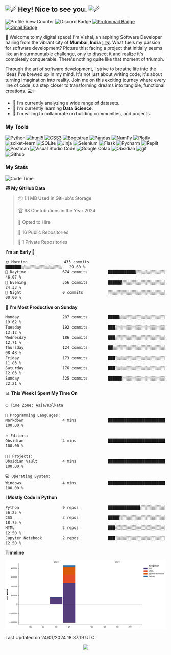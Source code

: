 <h2><picture>
  <source srcset="https://fonts.gstatic.com/s/e/notoemoji/latest/2604_fe0f/512.webp" type="image/webp"/>
  <img src="https://fonts.gstatic.com/s/e/notoemoji/latest/2604_fe0f/512.gif" alt="☄" width="32" height="32" />
</picture>Hey! Nice to see you.<picture>
  <source srcset="https://fonts.gstatic.com/s/e/notoemoji/latest/2604_fe0f/512.webp" type="image/webp" />
  <img src="https://fonts.gstatic.com/s/e/notoemoji/latest/2604_fe0f/512.gif" alt="☄" width="32" height="32" />
</picture></h2>

![Profile View Counter](https://komarev.com/ghpvc/?username=granduekoe&style=flat-square&color=blueviolet)
![Discord Badge](https://dcbadge.vercel.app/api/shield/1157897812491649074?style=flat-square&theme=discord-inverted)
[![Protonmail Badge](https://img.shields.io/badge/-mailme.Vishal@proton.me-8a90c7?style=flat-square&logo=Protonmail&logoColor=#505264&link=mailto:mailme.Vishal@proton.me)](mailto:mailme.Vishal@proton.me)
[![Gmail Badge](https://img.shields.io/badge/-connect.VishalNow@gmail.com-dadada?style=flat-square&logo=Gmail&logoColor=#d44638&link=mailto:connect.VishalNow@gmail.com)](mailto:connect.VishalNow@gmail.com)

<p>
🚀 Welcome to my digital space! I'm Vishal, an aspiring Software Developer hailing from the vibrant city of <b>Mumbai, India</b> 🇮🇳. What fuels my passion for software development? Picture this: facing a project that initially seems like an insurmountable challenge, only to dissect it and realize it's completely conquerable. There's nothing quite like that moment of triumph.

Through the art of software development, I strive to breathe life into the ideas I've brewed up in my mind. It's not just about writing code; it's about turning imagination into reality. Join me on this exciting journey where every line of code is a step closer to transforming dreams into tangible, functional creations. 💻✨
</p>

- 🔭 I’m currently analyzing a wide range of datasets.
- 🌱 I’m currently learning **Data Science**.
- 👯 I’m willing to collaborate on building communities, and projects.

### My Tools

<p>
  <img alt="Python" src="https://img.shields.io/badge/-Python-ffde57?style=flat-square&logo=python&logoColor=#4584b6" />
  <img alt="html5" src="https://img.shields.io/badge/-HTML5-e34f26?style=flat-square&logo=html5&logoColor=white" />
  <img alt="CSS3" src="https://img.shields.io/badge/-CSS3-264de4?style=flat-square&logo=css3&logoColor=white" />
  <img alt="Bootstrap" src="https://img.shields.io/badge/-Bootstrap-59287a?style=flat-square&logo=bootstrap&logoColor=white" />
  <img alt="Pandas" src="https://img.shields.io/badge/-Pandas-4848b6?style=flat-square&logo=pandas&logoColor=white" />
  <img alt="NumPy" src="https://img.shields.io/badge/-NumPy-7099f7?style=flat-square&logo=numpy&logoColor=4848b6" />
  <img alt="Plotly" src="https://img.shields.io/badge/-Plotly-000000?style=flat-square&logo=plotly&logoColor=white" />
  <img alt="sciket-learn" src="https://img.shields.io/badge/-scikit%20learn-EC471A?style=flat-square&logo=scikit-learn&logoColor=1E81FB" />
  <img alt="SQLite" src="https://img.shields.io/badge/-SQLite-7099f7?style=flat-square&logo=sqlite&logoColor=white" />
  <img alt="Jinja" src="https://img.shields.io/badge/-Jinja-3D0C11?style=flat-square&logo=jinja&logoColor=white" />
  <img alt="Selenium" src="https://img.shields.io/badge/Selenium-16FF00?style=flat-square&logo=selenium&logoColor=white" />
  <img alt="Flask" src="https://img.shields.io/badge/-Flask-08abaa?style=flat-square&logo=flask&logoColor=white" />
  <img alt="Pycharm" src="https://img.shields.io/badge/-Pycharm-ffe873?style=flat-square&logo=pycharm&logoColor=black" />
  <img alt="Replit" src="https://img.shields.io/badge/-Replit-CD5C08?style=flat-square&logo=replit&logoColor=white" />
  <img alt="Postman" src="https://img.shields.io/badge/-Postman-fb7505?style=flat-square&logo=postman&logoColor=white" />
  <img alt="Visual Studio Code" src="https://img.shields.io/badge/-Visual%20Studio%20Code-0078d7?style=flat-square&logo=visualstudiocode&logoColor=white" />
  <img alt="Google Colab" src="https://img.shields.io/badge/Google%20Colab-ed750a?style=flat-square&logo=googlecolab&logoColor=white" />
  <img alt="Obsidian" src="https://img.shields.io/badge/Obsidian-7E1DFB?style=flat-square&logo=obsidian&logoColor=white" />
  <img alt="git" src="https://img.shields.io/badge/-Git-f34f29?style=flat-square&logo=git&logoColor=white" />
  <img alt="Github" src="https://img.shields.io/badge/-Github-14232c?style=flat-square&logo=github&logoColor=white" />
</p>

### My Stats

<!--START_SECTION:waka-->
![Code Time](http://img.shields.io/badge/Code%20Time-105%20hrs%207%20mins-blue)

**🐱 My GitHub Data** 

> 📦 1.1 MB Used in GitHub's Storage 
 > 
> 🏆 68 Contributions in the Year 2024
 > 
> 💼 Opted to Hire
 > 
> 📜 16 Public Repositories 
 > 
> 🔑 1 Private Repositories 
 > 
**I'm an Early 🐤** 

```text
🌞 Morning                433 commits         ███████░░░░░░░░░░░░░░░░░░   29.60 % 
🌆 Daytime                674 commits         ████████████░░░░░░░░░░░░░   46.07 % 
🌃 Evening                356 commits         ██████░░░░░░░░░░░░░░░░░░░   24.33 % 
🌙 Night                  0 commits           ░░░░░░░░░░░░░░░░░░░░░░░░░   00.00 % 
```
📅 **I'm Most Productive on Sunday** 

```text
Monday                   287 commits         █████░░░░░░░░░░░░░░░░░░░░   19.62 % 
Tuesday                  192 commits         ███░░░░░░░░░░░░░░░░░░░░░░   13.12 % 
Wednesday                186 commits         ███░░░░░░░░░░░░░░░░░░░░░░   12.71 % 
Thursday                 124 commits         ██░░░░░░░░░░░░░░░░░░░░░░░   08.48 % 
Friday                   173 commits         ███░░░░░░░░░░░░░░░░░░░░░░   11.83 % 
Saturday                 176 commits         ███░░░░░░░░░░░░░░░░░░░░░░   12.03 % 
Sunday                   325 commits         ██████░░░░░░░░░░░░░░░░░░░   22.21 % 
```


📊 **This Week I Spent My Time On** 

```text
🕑︎ Time Zone: Asia/Kolkata

💬 Programming Languages: 
Markdown                 4 mins              █████████████████████████   100.00 % 

🔥 Editors: 
Obsidian                 4 mins              █████████████████████████   100.00 % 

🐱‍💻 Projects: 
Obsidian Vault           4 mins              █████████████████████████   100.00 % 

💻 Operating System: 
Windows                  4 mins              █████████████████████████   100.00 % 
```

**I Mostly Code in Python** 

```text
Python                   9 repos             ██████████████░░░░░░░░░░░   56.25 % 
CSS                      3 repos             █████░░░░░░░░░░░░░░░░░░░░   18.75 % 
HTML                     2 repos             ███░░░░░░░░░░░░░░░░░░░░░░   12.50 % 
Jupyter Notebook         2 repos             ███░░░░░░░░░░░░░░░░░░░░░░   12.50 % 
```



**Timeline**

![Lines of Code chart](https://raw.githubusercontent.com/grandeurkoe/grandeurkoe/main/assets/bar_graph.png)


 Last Updated on 24/01/2024 18:37:19 UTC
<!--END_SECTION:waka-->

<p align="center">
  <img src="https://capsule-render.vercel.app/api?type=waving&color=gradient&height=60&section=footer"/>
</p>
